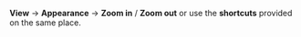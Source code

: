 **View** &rarr; **Appearance** &rarr; **Zoom in** / **Zoom out** or use the **shortcuts** provided on the same place.